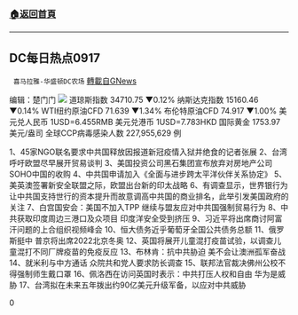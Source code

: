 ###  [:house:返回首頁](https://github.com/ourhimalayas/txt)
---


## DC每日热点0917
` 喜马拉雅-华盛顿DC农场` [轉載自GNews](https://gnews.org/zh-hans/1538970/)

编辑：楚门门
![](https://assets.gnews.org/wp-content/uploads/2021/09/68BDEDE2-DBBF-412C-B9F3-69039EDBAD9C-scaled.jpeg)
道琼斯指数 34710.75 ▼0.12%
纳斯达克指数 15160.46 ▼0.14%
WTI纽约原油CFD 71.639 ▼1.34%
布伦特原油CFD 74.917 ▼1.00%
美元兑人民币 1USD=6.455RMB
美元兑港币 1USD=7.783HKD
国际黄金 1753.97 美元/盎司
全球CCP病毒感染人数 227,955,629 例

1、45家NGO联名要求中共国释放因报道新冠疫情入狱并绝食的记者张展
2、台湾呼吁欧盟尽早展开贸易谈判
3、美国投资公司黑石集团宣布放弃对房地产公司SOHO中国的收购
4、中共国申请加入《全面与进步跨太平洋伙伴关系协定》
5、美英澳签署新安全联盟之际，欧盟出台新的印太战略
6、有调查显示，世界银行为让中共国支持世行的资本提升而故意调高中共国的商业排名，此举引发美国政府的关注
7、白宫国安会：美国不加入TPP 继续与盟友应对中共国强制贸易行为
8、中共获取印度周边三港口及众项目 印度洋安全受到挤压
9、习近平将出席商讨阿富汗问题的上合组织视频峰会
10、恒大债务近乎葡萄牙全国公共债务总额
11、俄罗斯挺中 普京将出席2022北京冬奥
12、英国将展开儿童混打疫苗试验，以调查儿童混打不同厂牌疫苗的免疫反应
13、布林肯：抗中共胁迫 美不会让澳洲孤军奋战
14、就米利与中方通话 众院共和党人要求防长调查
15、联邦法官裁决佛州公校不得强制师生戴口罩
16、佩洛西在访问英国时表示：中共打压人权和自由 华为是威胁
17、台湾拟在未来五年拨出约90亿美元升级军备，以应对中共威胁

0

